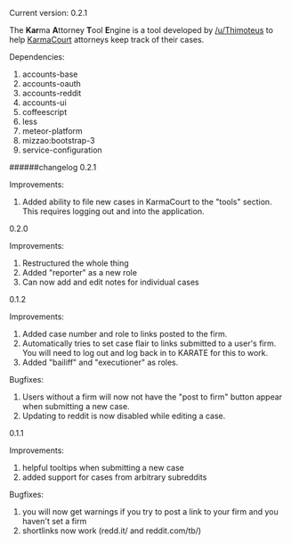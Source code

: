 Current version: 0.2.1

The **Kar**ma **A**ttorney **T**ool **E**ngine is a tool developed by [/u/Thimoteus](https://www.reddit.com/user/Thimoteus) to help [KarmaCourt](https://www.reddit.com/r/KarmaCourt) attorneys keep track of their cases.

Dependencies:

1. accounts-base
2. accounts-oauth
3. accounts-reddit
4. accounts-ui
5. coffeescript
6. less
7. meteor-platform
8. mizzao:bootstrap-3
9. service-configuration

######changelog
0.2.1

Improvements:

1. Added ability to file new cases in KarmaCourt to the "tools" section. This requires logging out and into the application.

0.2.0

Improvements:

1. Restructured the whole thing
2. Added "reporter" as a new role
3. Can now add and edit notes for individual cases

0.1.2

Improvements:

1. Added case number and role to links posted to the firm.
2. Automatically tries to set case flair to links submitted to a user's firm. You will need to log out and log back in to KARATE for this to work.
3. Added "bailiff" and "executioner" as roles.

Bugfixes:

1. Users without a firm will now not have the "post to firm" button appear when submitting a new case.
2. Updating to reddit is now disabled while editing a case.

0.1.1

Improvements:

1. helpful tooltips when submitting a new case
2. added support for cases from arbitrary subreddits

Bugfixes:

1. you will now get warnings if you try to post a link to your firm and you haven't set a firm
2. shortlinks now work (redd.it/ and reddit.com/tb/)
